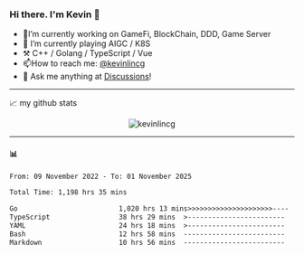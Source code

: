 ### Hi there. I'm Kevin 👋

- 🔭I’m currently working on GameFi, BlockChain, DDD, Game Server
- 🌱 I’m currently playing AIGC / K8S
-   :hammer_and_pick: C++ / Golang / TypeScript / Vue
- 📫How to reach me: [@kevinlincg](https://twitter.com/kevinlincg) 
-   :thought_balloon: Ask me anything at [Discussions](https://github.com/kevinlincg/kevinlincg/issues/new)!

---

📈 my github stats

<p align="center"> <img src="https://github-readme-stats-ouuan.vercel.app/api?username=kevinlincg&theme=dark&show_icons=true&count_private=true" alt="kevinlincg" />

---

#### :bar_chart: 

<!--START_SECTION:waka-->

```txt
From: 09 November 2022 - To: 01 November 2025

Total Time: 1,198 hrs 35 mins

Go                         1,020 hrs 13 mins>>>>>>>>>>>>>>>>>>>>>----   85.12 %
TypeScript                 38 hrs 29 mins  >------------------------   03.21 %
YAML                       24 hrs 18 mins  >------------------------   02.03 %
Bash                       12 hrs 58 mins  -------------------------   01.08 %
Markdown                   10 hrs 56 mins  -------------------------   00.91 %
```

<!--END_SECTION:waka-->
